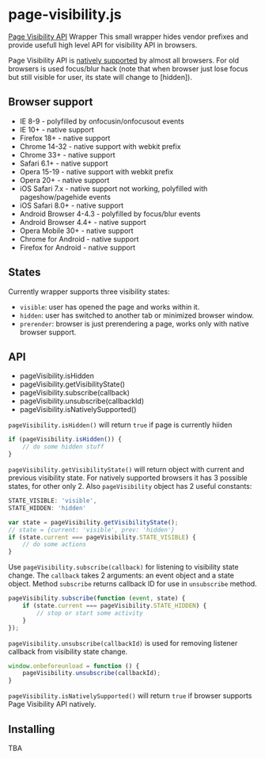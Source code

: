 # page-visibility.js
[Page Visibility API] Wrapper
This small wrapper hides vendor prefixes and provide usefull high level API for visibility API in browsers.

Page Visibility API is [natively supported] by almost all browsers. For old browsers is used
focus/blur hack (note that when browser just lose focus but still visible for user, its state will change to [hidden]).

[Page Visibility API]: http://www.w3.org/TR/page-visibility/
[natively supported]:  http://caniuse.com/pagevisibility

## Browser support

 * IE 8-9 - polyfilled by onfocusin/onfocusout events
 * IE 10+ - native support
 * Firefox 18+ - native support
 * Chrome 14-32 - native support with webkit prefix
 * Chrome 33+ - native support
 * Safari 6.1+ - native support
 * Opera 15-19 - native support with webkit prefix
 * Opera 20+ - native support
 * iOS Safari 7.x - native support not working, polyfilled with pageshow/pagehide events
 * iOS Safari 8.0+ - native support
 * Android Browser 4-4.3 - polyfilled by focus/blur events
 * Android Browser 4.4+ - native support
 * Opera Mobile 30+ - native support
 * Chrome for Android - native support
 * Firefox for Android - native support

## States

Currently wrapper supports three visibility states:

* `visible`: user has opened the page and works within it.
* `hidden`: user has switched to another tab or minimized browser window.
* `prerender`: browser is just prerendering a page, works only with native browser support.

## API

 * pageVisibility.isHidden
 * pageVisibility.getVisibilityState()
 * pageVisibility.subscribe(callback)
 * pageVisibility.unsubscribe(callbackId)
 * pageVisibility.isNativelySupported()

`pageVisibility.isHidden()` will return `true` if page is currently hiiden

```js
if (pageVisibility.isHidden()) {
    // do some hidden stuff
}
```

`pageVisibility.getVisibilityState()` will return object with current and previous visibility state.
For natively supported browsers it has 3 possible states, for other only 2.
Also `pageVisibility` object has 2 useful constants:
```js
STATE_VISIBLE: 'visible',
STATE_HIDDEN: 'hidden'
```

```js
var state = pageVisibility.getVisibilityState();
// state = {current: 'visible', prev: 'hidden'}
if (state.current === pageVisibility.STATE_VISIBLE) {
    // do some actions
}
```

Use `pageVisibility.subscribe(callback)` for listening to visibility state change.
The `callback` takes 2 arguments: an event object and a state object.
Method `subscribe` returns callback ID for use in `unsubscribe` method.

```js
pageVisibility.subscribe(function (event, state) {
    if (state.current === pageVisibility.STATE_HIDDEN) {
        // stop or start some activity
    }
});
```

`pageVisibility.unsubscribe(callbackId)` is used for removing listener callback from visibility state change.

```js
window.onbeforeunload = function () {
    pageVisibility.unsubscribe(callbackId);
}
```

`pageVisibility.isNativelySupported()` will return `true` if browser supports Page Visibility API natively.

## Installing

TBA
